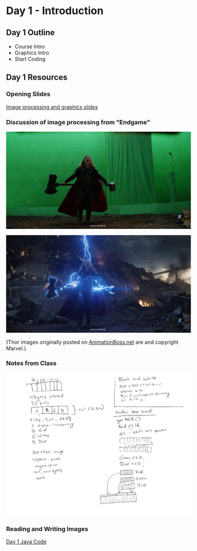 # Day 1 - Introduction

## Day 1 Outline

* Course Intro
* Graphics Intro
* Start Coding

## Day 1 Resources



### Opening Slides

[Image processing and graphics slides](//two.ricks.io)

### Discussion of image processing from "Endgame"
![Thor Green Screen](./images/endgame-effects-thor1-720x720.jpg?resize=720%2C379&ssl=1)

 ![Thor Final](./images/endgame-effects-thor3-2560x9999.jpg?resize=800%2C421&ssl=1)

(Thor images originally posted on [AnimationBoss.net](http://www.animationboss.net/avengers-endgame-vfx/) are and copyright Marvel.)

### Notes from Class
 ![Day 1 Handwritten Notes](./images/Day1Notes.png)

 ### Reading and Writing Images

 [Day 1 Java Code](https://github.com/CS2620/Course/blob/master/Day1.java)